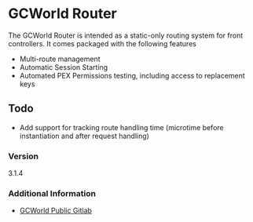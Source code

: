 # GCWorld Router

The GCWorld Router is intended as a static-only routing system for front controllers.  It comes packaged with the following features

  - Multi-route management
  - Automatic Session Starting
  - Automated PEX Permissions testing, including access to replacement keys

## Todo

  - Add support for tracking route handling time (microtime before instantiation and after request handling)

### Version
3.1.4

### Additional Information

* [GCWorld Public Gitlab](https://gitlab.konghack.com/groups/GCWorld)
